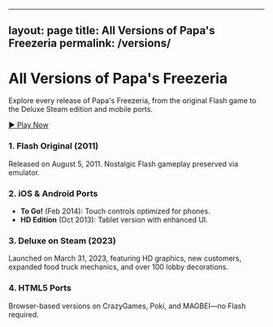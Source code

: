 <!-- versions.md -->
---
layout: page
title: All Versions of Papa's Freezeria
permalink: /versions/
---

# All Versions of Papa's Freezeria

Explore every release of Papa's Freezeria, from the original Flash game to the Deluxe Steam edition and mobile ports.

[▶️ Play Now](https://magbei.com/play-papas-freezeria-game-online/)

### 1. Flash Original (2011)
Released on August 5, 2011. Nostalgic Flash gameplay preserved via emulator.

### 2. iOS & Android Ports
- **To Go!** (Feb 2014): Touch controls optimized for phones.
- **HD Edition** (Oct 2013): Tablet version with enhanced UI.

### 3. Deluxe on Steam (2023)
Launched on March 31, 2023, featuring HD graphics, new customers, expanded food truck mechanics, and over 100 lobby decorations.

### 4. HTML5 Ports
Browser-based versions on CrazyGames, Poki, and MAGBEI—no Flash required.
